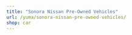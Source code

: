 ```yaml
---
title: "Sonora Nissan Pre-Owned Vehicles"
url: /yuma/sonora-nissan-pre-owned-vehicles/
shop: car
---
```

